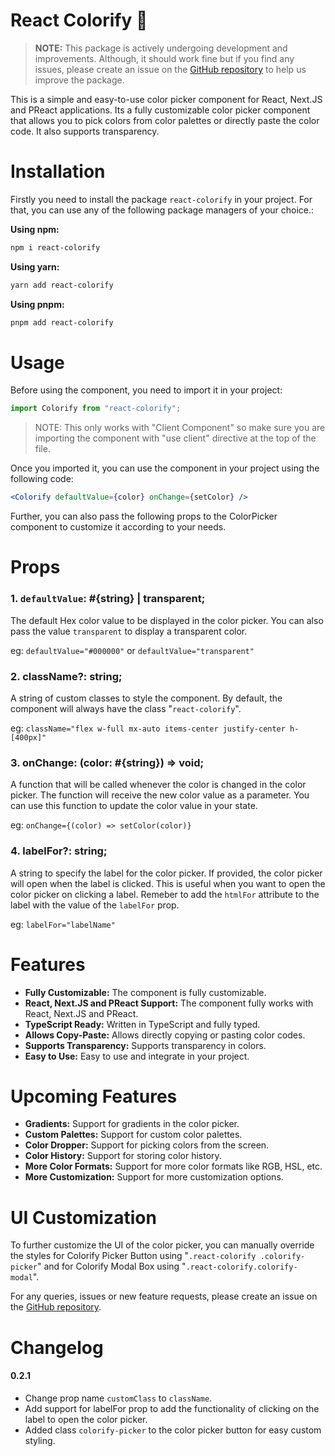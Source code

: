 # React Colorify 🎨

> **NOTE:** This package is actively undergoing development and improvements. Although, it should work fine but if you find any issues, please create an issue on the [GitHub repository](https://github.com/sunnybundel/react-colorify/issues) to help us improve the package.

This is a simple and easy-to-use color picker component for React, Next.JS and PReact applications. Its a fully customizable color picker component that allows you to pick colors from color palettes or directly paste the color code. It also supports transparency.

# Installation

Firstly you need to install the package `react-colorify` in your project. For that, you can use any of the following package managers of your choice.:

**Using npm:**

```sh
npm i react-colorify
```

**Using yarn:**

```sh
yarn add react-colorify
```

**Using pnpm:**

```sh
pnpm add react-colorify
```

# Usage

Before using the component, you need to import it in your project:

```js
import Colorify from "react-colorify";
```

> NOTE: This only works with "Client Component" so make sure you are importing the component with "use client" directive at the top of the file.

Once you imported it, you can use the component in your project using the following code:

```jsx
<Colorify defaultValue={color} onChange={setColor} />
```

Further, you can also pass the following props to the ColorPicker component to customize it according to your needs.

# Props

### 1. `defaultValue`: #{string} | transparent;

The default Hex color value to be displayed in the color picker. You can also pass the value `transparent` to display a transparent color.

eg: `defaultValue="#000000"` or `defaultValue="transparent"`

### 2. className?: string;

A string of custom classes to style the component. By default, the component will always have the class "`react-colorify`".

eg: `className="flex w-full mx-auto items-center justify-center h-[400px]"`

### 3. onChange: (color: #{string}) => void;

A function that will be called whenever the color is changed in the color picker. The function will receive the new color value as a parameter. You can use this function to update the color value in your state.

eg: `onChange={(color) => setColor(color)}`

### 4. labelFor?: string;

A string to specify the label for the color picker. If provided, the color picker will open when the label is clicked. This is useful when you want to open the color picker on clicking a label. Remeber to add the `htmlFor` attribute to the label with the value of the `labelFor` prop.

eg: `labelFor="labelName"`

# Features

- **Fully Customizable:** The component is fully customizable.
- **React, Next.JS and PReact Support:** The component fully works with React, Next.JS and PReact.
- **TypeScript Ready:** Written in TypeScript and fully typed.
- **Allows Copy-Paste:** Allows directly copying or pasting color codes.
- **Supports Transparency:** Supports transparency in colors.
- **Easy to Use:** Easy to use and integrate in your project.

# Upcoming Features

- **Gradients:** Support for gradients in the color picker.
- **Custom Palettes:** Support for custom color palettes.
- **Color Dropper:** Support for picking colors from the screen.
- **Color History:** Support for storing color history.
- **More Color Formats:** Support for more color formats like RGB, HSL, etc.
- **More Customization:** Support for more customization options.

# UI Customization

To further customize the UI of the color picker, you can manually override the styles for Colorify Picker Button using "`.react-colorify .colorify-picker`" and for Colorify Modal Box using "`.react-colorify.colorify-modal`".

For any queries, issues or new feature requests, please create an issue on the [GitHub repository](https://github.com/sunnybundel/react-colorify/issues).

# Changelog

#### 0.2.1

- Change prop name `customClass` to `className`.
- Add support for labelFor prop to add the functionality of clicking on the label to open the color picker.
- Added class `colorify-picker` to the color picker button for easy custom styling.
